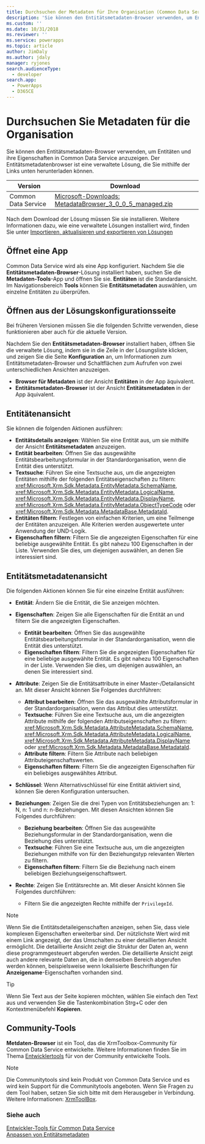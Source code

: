 ```yaml
---
title: Durchsuchen der Metadaten für Ihre Organisation (Common Data Service)| Microsoft Docs
description: 'Sie können den Entitätsmetadaten-Browser verwenden, um Entitäten und ihre Eigenschaften in Dynamics 365 Customer Engagement anzuzeigen. Der Entitätsmetadaten-Browser ist eine verwaltete Lösung, die Sie in Ihrer Organisation herunterladen und installieren können.'
ms.custom: ''
ms.date: 10/31/2018
ms.reviewer: ''
ms.service: powerapps
ms.topic: article
author: JimDaly
ms.author: jdaly
manager: ryjones
search.audienceType:
  - developer
search.app:
  - PowerApps
  - D365CE
---
```

# <a name="browse-the-metadata-for-your-environment"></a>Durchsuchen Sie Metadaten für die Organisation

Sie können den Entitätsmetadaten-Browser verwenden, um Entitäten und ihre Eigenschaften in Common Data Service anzuzeigen. Der Entitätsmetadatenbrowser ist eine verwaltete Lösung, die Sie mithilfe der Links unten herunterladen können.


|                                                                                               Version                                                                                                |                                                                                     Download                                                                                      |
|------------------------------------------------------------------------------------------------------------------------------------------------------------------------------------------------------|-----------------------------------------------------------------------------------------------------------------------------------------------------------------------------------|
| Common Data Service | [Microsoft-Downloads: MetadataBrowser_3_0_0_5_managed.zip](http://download.microsoft.com/download/8/E/3/8E3279FE-7915-48FE-A68B-ACAFB86DA69C/MetadataBrowser_3_0_0_5_managed.zip) |

Nach dem Download der Lösung müssen Sie sie installieren. Weitere Informationen dazu, wie eine verwaltete Lösungen installiert wird, finden Sie unter [Importieren, aktualisieren und exportieren von Lösungen](/dynamics365/customer-engagement/developer/customize/import-update-export-solutions)  

## <a name="open-as-an-app"></a>Öffnet eine App
Common Data Service wird als eine App konfiguriert. Nachdem Sie die **Entitätsmetadaten-Browser**-Lösung installiert haben, suchen Sie die **Metadaten-Tools**-App und öffnen Sie sie. **Entitäten** ist die Standardansicht. Im Navigationsbereich **Tools** können Sie **Entitätsmetadaten** auswählen, um einzelne Entitäten zu überprüfen.

## <a name="open-from-the-solution-configuration-page"></a>Öffnen aus der Lösungskonfigurationsseite
Bei früheren Versionen müssen Sie die folgenden Schritte verwenden, diese funktionieren aber auch für die aktuelle Version.  

Nachdem Sie den **Entitätsmetadaten-Browser** installiert haben, öffnen Sie die verwaltete Lösung, indem sie in die Zeile in der Lösungsliste klicken, und zeigen Sie die Seite **Konfiguration** an, um Informationen zum Entitätsmetadaten-Browser und Schaltflächen zum Aufrufen von zwei unterschiedlichen Ansichten anzuzeigen.
- **Browser für Metadaten** ist der Ansicht **Entitäten** in der App äquivalent.
- **Entitätsmetadaten-Browser** ist der Ansicht **Entitätsmetadaten** in der App äquivalent.

## <a name="entities-view"></a>Entitätenansicht
Sie können die folgenden Aktionen ausführen:

- **Entitätsdetails anzeigen**: Wählen Sie eine Entität aus, um sie mithilfe der Ansicht **Entitätsmetadaten** anzuzeigen.
- **Entität bearbeiten**: Öffnen Sie das ausgewählte Entitätsbearbeitungsformular in der Standardorganisation, wenn die Entität dies unterstützt.
- **Textsuche**: Führen Sie eine Textsuche aus, um die angezeigten Entitäten mithilfe der folgenden Entitätseigenschaften zu filtern: <xref:Microsoft.Xrm.Sdk.Metadata.EntityMetadata.SchemaName>, <xref:Microsoft.Xrm.Sdk.Metadata.EntityMetadata.LogicalName>, <xref:Microsoft.Xrm.Sdk.Metadata.EntityMetadata.DisplayName>, <xref:Microsoft.Xrm.Sdk.Metadata.EntityMetadata.ObjectTypeCode> oder <xref:Microsoft.Xrm.Sdk.Metadata.MetadataBase.MetadataId>.
- **Entitäten filtern**: Festlegen von einfachen Kriterien, um eine Teilmenge der Entitäten anzuzeigen. Alle Kriterien werden ausgewertete unter Anwendung der UND-Logik.
- **Eigenschaften filtern**: Filtern Sie die angezeigten Eigenschaften für eine beliebige ausgewählte Entität. Es gibt nahezu 100 Eigenschaften in der Liste. Verwenden Sie dies, um diejenigen auswählen, an denen Sie interessiert sind.

## <a name="entity-metadata-view"></a>Entitätsmetadatenansicht

Die folgenden Aktionen können Sie für eine einzelne Entität ausführen:

- **Entität**: Ändern Sie die Entität, die Sie anzeigen möchten.
- **Eigenschaften**: Zeigen Sie alle Eigenschaften für die Entität an und filtern Sie die angezeigten Eigenschaften.

    - **Entität bearbeiten**: Öffnen Sie das ausgewählte Entitätsbearbeitungsformular in der Standardorganisation, wenn die Entität dies unterstützt.
    - **Eigenschaften filtern**: Filtern Sie die angezeigten Eigenschaften für eine beliebige ausgewählte Entität. Es gibt nahezu 100 Eigenschaften in der Liste. Verwenden Sie dies, um diejenigen auswählen, an denen Sie interessiert sind.

- **Attribute**: Zeigen Sie die Entitätsattribute in einer Master-/Detailansicht an. Mit dieser Ansicht können Sie Folgendes durchführen:

    - **Attribut bearbeiten**: Öffnen Sie das ausgewählte Attributsformular in der Standardorganisation, wenn das Attribut dies unterstützt.
    - **Textsuche**: Führen Sie eine Textsuche aus, um die angezeigten Attribute mithilfe der folgenden Attributseigenschaften zu filtern: <xref:Microsoft.Xrm.Sdk.Metadata.AttributeMetadata.SchemaName>, <xref:Microsoft.Xrm.Sdk.Metadata.AttributeMetadata.LogicalName>, <xref:Microsoft.Xrm.Sdk.Metadata.AttributeMetadata.DisplayName> oder <xref:Microsoft.Xrm.Sdk.Metadata.MetadataBase.MetadataId>.
    - **Attribute filtern**: Filtern Sie Attribute nach beliebigen Attributeigenschaftswerten.
    - **Eigenschaften filtern**: Filtern Sie die angezeigten Eigenschaften für ein beliebiges ausgewähltes Attribut.

- **Schlüssel**: Wenn Alternativschlüssel für eine Entität aktiviert sind, können Sie deren Konfiguration untersuchen.

- **Beziehungen**: Zeigen Sie die drei Typen von Entitätsbeziehungen an: 1: N, n: 1 und n: n-Beziehungen. Mit diesen Ansichten können Sie Folgendes durchführen:  
    - **Beziehung bearbeiten**: Öffnen Sie das ausgewählte Beziehungsformular in der Standardorganisation, wenn die Beziehung dies unterstützt.  
    - **Textsuche**: Führen Sie eine Textsuche aus, um die angezeigten Beziehungen mithilfe von für den Beziehungstyp relevanten Werten zu filtern.  
    - **Eigenschaften filtern**: Filtern Sie die Beziehung nach einem beliebigen Beziehungseigenschaftswert.

- **Rechte**: Zeigen Sie Entitätsrechte an. Mit dieser Ansicht können Sie Folgendes durchführen:  
    - Filtern Sie die angezeigten Rechte mithilfe der `PrivilegeId`.

> [!NOTE]
> Wenn Sie die Entitätsdetaileigenschaften anzeigen, sehen Sie, dass viele komplexen Eigenschaften erweiterbar sind. Der nützlichste Wert wird mit einem Link angezeigt, der das Umschalten zu einer detaillierten Ansicht ermöglicht. Die detaillierte Ansicht zeigt die Struktur der Daten an, wenn diese programmgesteuert abgerufen werden. Die detaillierte Ansicht zeigt auch andere relevante Daten an, die in demselben Bereich abgerufen werden können, beispielsweise wenn lokalisierte Beschriftungen für **Anzeigename**-Eigenschaften vorhanden sind.

> [!TIP]
> Wenn Sie Text aus der Seite kopieren möchten, wählen Sie einfach den Text aus und verwenden Sie die Tastenkombination Strg+C oder den Kontextmenübefehl **Kopieren**.

## <a name="community-tools"></a>Community-Tools

**Metdaten-Browser** ist ein Tool, das die XrmToolbox-Community für Common Data Service entwickelte. Weitere Informationen finden Sie im Thema [Entwicklertools](developer-tools.md) für von der Community entwickelte Tools.

> [!NOTE]
> Die Communitytools sind kein Produkt von Common Data Service und es wird kein Support für die Communitytools angeboten. Wenn Sie Fragen zu dem Tool haben, setzen Sie sich bitte mit dem Herausgeber in Verbindung. Weitere Informationen: [XrmToolBox](https://www.xrmtoolbox.com).

### <a name="see-also"></a>Siehe auch

 [Entwickler-Tools für Common Data Service](developer-tools.md)<br />
 [Anpassen von Entitätsmetadaten](customize-entity-metadata.md)<br />
 
